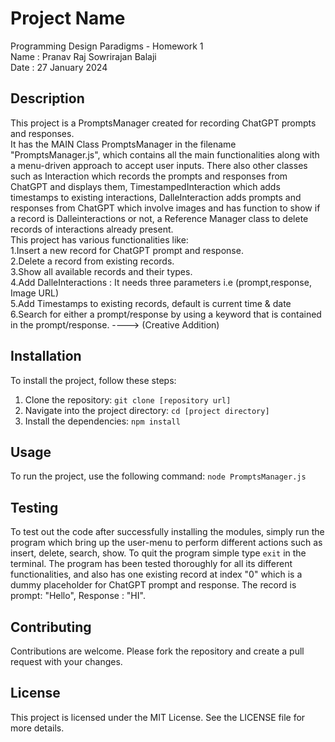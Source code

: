 # Project Name 
Programming Design Paradigms - Homework 1 <br>
Name : Pranav Raj Sowrirajan Balaji<br>
Date : 27 January 2024

## Description

This project is a PromptsManager created for recording ChatGPT prompts and responses.<br>
It has the MAIN Class PromptsManager in the filename "PromptsManager.js", which contains all the main functionalities along with a menu-driven approach to accept user inputs. There also other classes such as Interaction which records the prompts and responses from ChatGPT and displays them, TimestampedInteraction which adds timestamps to existing interactions, DalleInteraction adds prompts and responses from ChatGPT which involve images and has function to show if a record is Dalleinteractions or not, a Reference Manager class to delete records of interactions already present. <br>
This project has various functionalities like:<br>
1.Insert a new record for ChatGPT prompt and response.<br>
2.Delete a record from existing records.<br>
3.Show all available records and their types.<br>
4.Add DalleInteractions : It needs three parameters i.e (prompt,response, Image URL)<br>
5.Add Timestamps to existing records, default is current time & date<br>
6.Search for either a prompt/response by using a keyword that is contained in the prompt/response. ----> (Creative Addition)



## Installation

To install the project, follow these steps:

1. Clone the repository: `git clone [repository url]`
2. Navigate into the project directory: `cd [project directory]`
3. Install the dependencies: `npm install`

## Usage

To run the project, use the following command: `node PromptsManager.js`

## Testing

To test out the code after successfully installing the modules, simply run the program which bring up the user-menu to perform different actions such as insert, delete, search, show. To quit the program simple type `exit` in the terminal.
The program has been tested thoroughly for all its different functionalities, and also has one existing record at index "0" which is a dummy placeholder for ChatGPT prompt and response. The record is prompt: "Hello", Response : "HI".

## Contributing

Contributions are welcome. Please fork the repository and create a pull request with your changes.

## License

This project is licensed under the MIT License. See the LICENSE file for more details.